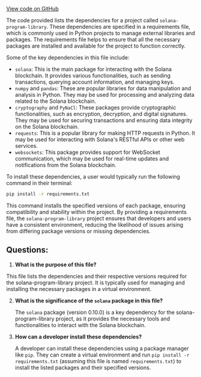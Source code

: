 [View code on GitHub](https://github.com/solana-labs/solana-program-library/binary-option/client/requirements.txt)

The code provided lists the dependencies for a project called `solana-program-library`. These dependencies are specified in a requirements file, which is commonly used in Python projects to manage external libraries and packages. The requirements file helps to ensure that all the necessary packages are installed and available for the project to function correctly.

Some of the key dependencies in this file include:

- `solana`: This is the main package for interacting with the Solana blockchain. It provides various functionalities, such as sending transactions, querying account information, and managing keys.
- `numpy` and `pandas`: These are popular libraries for data manipulation and analysis in Python. They may be used for processing and analyzing data related to the Solana blockchain.
- `cryptography` and `PyNaCl`: These packages provide cryptographic functionalities, such as encryption, decryption, and digital signatures. They may be used for securing transactions and ensuring data integrity on the Solana blockchain.
- `requests`: This is a popular library for making HTTP requests in Python. It may be used for interacting with Solana's RESTful APIs or other web services.
- `websockets`: This package provides support for WebSocket communication, which may be used for real-time updates and notifications from the Solana blockchain.

To install these dependencies, a user would typically run the following command in their terminal:

```bash
pip install -r requirements.txt
```

This command installs the specified versions of each package, ensuring compatibility and stability within the project. By providing a requirements file, the `solana-program-library` project ensures that developers and users have a consistent environment, reducing the likelihood of issues arising from differing package versions or missing dependencies.
## Questions: 
 1. **What is the purpose of this file?**

   This file lists the dependencies and their respective versions required for the solana-program-library project. It is typically used for managing and installing the necessary packages in a virtual environment.

2. **What is the significance of the `solana` package in this file?**

   The `solana` package (version 0.10.0) is a key dependency for the solana-program-library project, as it provides the necessary tools and functionalities to interact with the Solana blockchain.

3. **How can a developer install these dependencies?**

   A developer can install these dependencies using a package manager like `pip`. They can create a virtual environment and run `pip install -r requirements.txt` (assuming this file is named `requirements.txt`) to install the listed packages and their specified versions.